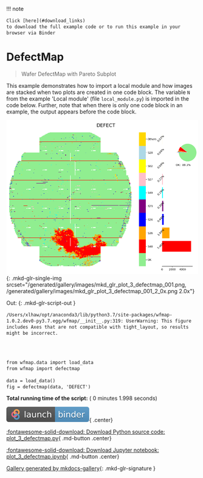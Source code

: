 
<!--
 DO NOT EDIT.
 THIS FILE WAS AUTOMATICALLY GENERATED BY mkdocs-gallery.
 TO MAKE CHANGES, EDIT THE SOURCE PYTHON FILE:
 "docs/examples/plot_3_defectmap.py"
 LINE NUMBERS ARE GIVEN BELOW.
-->

!!! note

    Click [here](#download_links)
    to download the full example code or to run this example in your browser via Binder


DefectMap
=================================
> Wafer DefectMap with Pareto Subplot

This example demonstrates how to import a local module and how images are
stacked when two plots are created in one code block. The variable ``N`` from
the example 'Local module' (file ``local_module.py``) is imported in the code
below. Further, note that when there is only one code block in an example, the
output appears before the code block.

<!-- GENERATED FROM PYTHON SOURCE LINES 12-18 -->


![DEFECT](./images/mkd_glr_plot_3_defectmap_001.png){: .mkd-glr-single-img srcset="/generated/gallery/images/mkd_glr_plot_3_defectmap_001.png, /generated/gallery/images/mkd_glr_plot_3_defectmap_001_2_0x.png 2.0x"}

Out:
{: .mkd-glr-script-out }

```{.shell .mkd-glr-script-out-disp }
/Users/xlhaw/opt/anaconda3/lib/python3.7/site-packages/wfmap-1.0.2.dev0-py3.7.egg/wfmap/__init__.py:319: UserWarning: This figure includes Axes that are not compatible with tight_layout, so results might be incorrect.

```







<br />

```{.python }

from wfmap.data import load_data
from wfmap import defectmap

data = load_data()
fig = defectmap(data, 'DEFECT')
```


**Total running time of the script:** ( 0 minutes  1.998 seconds)

<div id="download_links"></div>

[![Launch binder](./images/binder_badge_logo.svg)](https://mybinder.org/v2/gh/smarie/mkdocs-gallery/gh-pages?urlpath=lab/tree/notebooks/generated/gallery/plot_3_defectmap.ipynb){ .center}

[:fontawesome-solid-download: Download Python source code: plot_3_defectmap.py](./plot_3_defectmap.py){ .md-button .center}

[:fontawesome-solid-download: Download Jupyter notebook: plot_3_defectmap.ipynb](./plot_3_defectmap.ipynb){ .md-button .center}


[Gallery generated by mkdocs-gallery](https://mkdocs-gallery.github.io){: .mkd-glr-signature }
